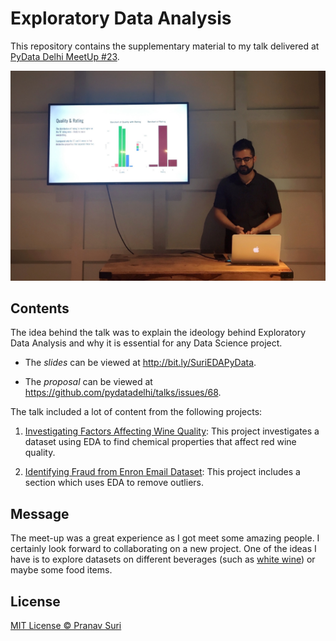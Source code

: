 # Exploratory Data Analysis
This repository contains the supplementary material to my talk delivered at [PyData Delhi MeetUp #23](https://www.meetup.com/PyDataDelhi/events/250848697/).

![Image of Me Presenting](/Presenting.jpg)

## Contents
The idea behind the talk was to explain the ideology behind Exploratory Data Analysis and why it is essential for any Data Science project.

- The *slides* can be viewed at http://bit.ly/SuriEDAPyData.

- The *proposal* can be viewed at https://github.com/pydatadelhi/talks/issues/68.

The talk included a lot of content from the following projects:

1. [Investigating Factors Affecting Wine Quality](): This project investigates a dataset using EDA to find chemical properties that affect red wine quality.

2. [Identifying Fraud from Enron Email Dataset](): This project includes a section which uses EDA to remove outliers.

## Message
The meet-up was a great experience as I got meet some amazing people. I certainly look forward to collaborating on a new project. One of the ideas I have is to explore datasets on different beverages (such as [white wine](https://archive.ics.uci.edu/ml/datasets/wine+quality)) or maybe some food items.

## License
[MIT License © Pranav Suri](/License.txt)
